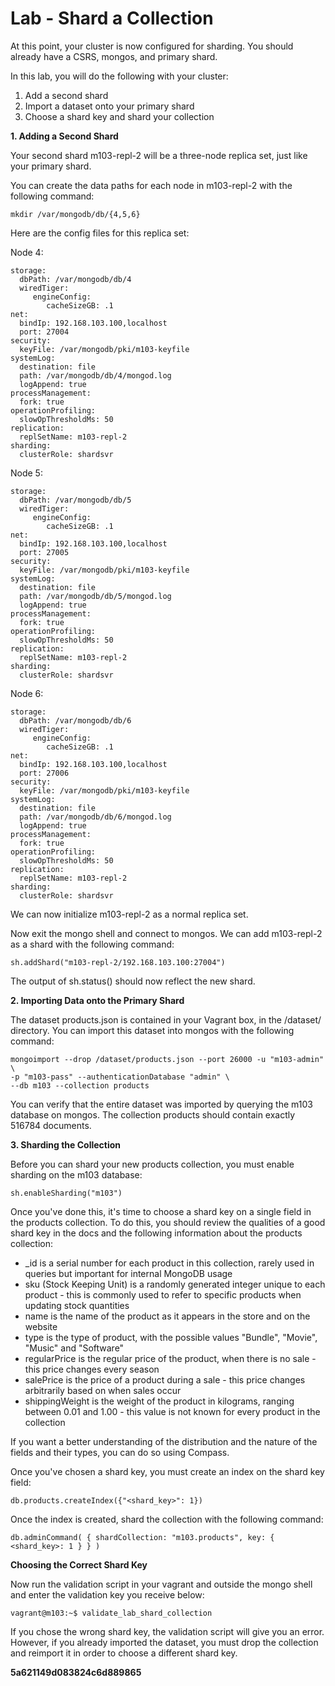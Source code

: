 # Lab - Shard a Collection

At this point, your cluster is now configured for sharding. You should already have a CSRS, mongos, and primary shard.

In this lab, you will do the following with your cluster:

1. Add a second shard
2. Import a dataset onto your primary shard
3. Choose a shard key and shard your collection

**1. Adding a Second Shard**

Your second shard m103-repl-2 will be a three-node replica set, just like your primary shard.

You can create the data paths for each node in m103-repl-2 with the following command:

```
mkdir /var/mongodb/db/{4,5,6}
```

Here are the config files for this replica set:

Node 4:

```
storage:
  dbPath: /var/mongodb/db/4
  wiredTiger:
     engineConfig:
        cacheSizeGB: .1
net:
  bindIp: 192.168.103.100,localhost
  port: 27004
security:
  keyFile: /var/mongodb/pki/m103-keyfile
systemLog:
  destination: file
  path: /var/mongodb/db/4/mongod.log
  logAppend: true
processManagement:
  fork: true
operationProfiling:
  slowOpThresholdMs: 50
replication:
  replSetName: m103-repl-2
sharding:
  clusterRole: shardsvr
```

Node 5:

```
storage:
  dbPath: /var/mongodb/db/5
  wiredTiger:
     engineConfig:
        cacheSizeGB: .1
net:
  bindIp: 192.168.103.100,localhost
  port: 27005
security:
  keyFile: /var/mongodb/pki/m103-keyfile
systemLog:
  destination: file
  path: /var/mongodb/db/5/mongod.log
  logAppend: true
processManagement:
  fork: true
operationProfiling:
  slowOpThresholdMs: 50
replication:
  replSetName: m103-repl-2
sharding:
  clusterRole: shardsvr
```

Node 6:

```
storage:
  dbPath: /var/mongodb/db/6
  wiredTiger:
     engineConfig:
        cacheSizeGB: .1
net:
  bindIp: 192.168.103.100,localhost
  port: 27006
security:
  keyFile: /var/mongodb/pki/m103-keyfile
systemLog:
  destination: file
  path: /var/mongodb/db/6/mongod.log
  logAppend: true
processManagement:
  fork: true
operationProfiling:
  slowOpThresholdMs: 50
replication:
  replSetName: m103-repl-2
sharding:
  clusterRole: shardsvr
```

We can now initialize m103-repl-2 as a normal replica set.

Now exit the mongo shell and connect to mongos. We can add m103-repl-2 as a shard with the following command:

```
sh.addShard("m103-repl-2/192.168.103.100:27004")
```

The output of sh.status() should now reflect the new shard.

**2. Importing Data onto the Primary Shard**

The dataset products.json is contained in your Vagrant box, in the /dataset/ directory. You can import this dataset into mongos with the following command:

```
mongoimport --drop /dataset/products.json --port 26000 -u "m103-admin" \
-p "m103-pass" --authenticationDatabase "admin" \
--db m103 --collection products
```

You can verify that the entire dataset was imported by querying the m103 database on mongos. The collection products should contain exactly 516784 documents.

**3. Sharding the Collection**

Before you can shard your new products collection, you must enable sharding on the m103 database:

```
sh.enableSharding("m103")
```

Once you've done this, it's time to choose a shard key on a single field in the products collection. To do this, you should review the qualities of a good shard key in the docs and the following information about the products collection:

- _id is a serial number for each product in this collection, rarely used in queries but important for internal MongoDB usage
- sku (Stock Keeping Unit) is a randomly generated integer unique to each product - this is commonly used to refer to specific products when updating stock quantities
- name is the name of the product as it appears in the store and on the website
- type is the type of product, with the possible values "Bundle", "Movie", "Music" and "Software"
- regularPrice is the regular price of the product, when there is no sale - this price changes every season
- salePrice is the price of a product during a sale - this price changes arbitrarily based on when sales occur
- shippingWeight is the weight of the product in kilograms, ranging between 0.01 and 1.00 - this value is not known for every product in the collection

If you want a better understanding of the distribution and the nature of the fields and their types, you can do so using Compass.

Once you've chosen a shard key, you must create an index on the shard key field:

```
db.products.createIndex({"<shard_key>": 1})
```

Once the index is created, shard the collection with the following command:

```
db.adminCommand( { shardCollection: "m103.products", key: { <shard_key>: 1 } } )
```

**Choosing the Correct Shard Key**

Now run the validation script in your vagrant and outside the mongo shell and enter the validation key you receive below:

```
vagrant@m103:~$ validate_lab_shard_collection
```

If you chose the wrong shard key, the validation script will give you an error. However, if you already imported the dataset, you must drop the collection and reimport it in order to choose a different shard key.

**5a621149d083824c6d889865**

